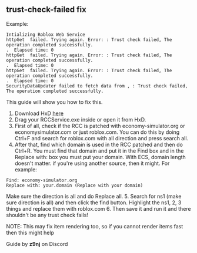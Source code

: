 ## trust-check-failed fix

Example:
```Service starting...
Intializing Roblox Web Service
httpGet  failed. Trying again. Error: : Trust check failed, The operation completed successfully.
.  Elapsed time: 0
httpGet  failed. Trying again. Error: : Trust check failed, The operation completed successfully.
.  Elapsed time: 0
httpGet  failed. Trying again. Error: : Trust check failed, The operation completed successfully.
.  Elapsed time: 0
SecurityDataUpdater failed to fetch data from , : Trust check failed, The operation completed successfully.
```
This guide will show you how to fix this.

1. Download HxD [here](https://mh-nexus.de/en/downloads.php?product=HxD20)
2. Drag your RCCService.exe inside or open it from HxD.
3. First of all, check if the RCC is patched with economy-simulator.org or economysimulator.com or just roblox.com. You can do this by doing Ctrl+F and search for roblox.com with all direction and press search all.
4. After that, find which domain is used in the RCC patched and then do Ctrl+R. You must find that domain and put it in the Find box and in the Replace with: box you must put your domain. With ECS, domain length doesn't matter. if you're using another source, then it might.
For example:
```
Find: economy-simulator.org
Replace with: your.domain (Replace with your domain)
```
Make sure the direction is all and do Replace all.
5. Search for ns1 (make sure direction is all) and then click the find button. Highlight the ns1, 2, 3 things and replace them with roblox.com
6. Then save it and run it and there shouldn't be any trust check fails!

NOTE: This may fix item rendering too, so if you cannot render items fast then this might help

Guide by **z9nj** on Discord

